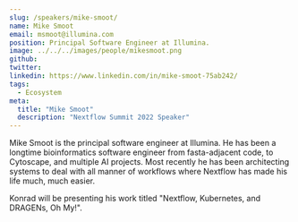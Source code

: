```yaml
---
slug: /speakers/mike-smoot/
name: Mike Smoot
email: msmoot@illumina.com
position: Principal Software Engineer at Illumina.
image: ../../../images/people/mikesmoot.png
github: 
twitter: 
linkedin: https://www.linkedin.com/in/mike-smoot-75ab242/
tags:
  - Ecosystem
meta:
  title: "Mike Smoot"
  description: "Nextflow Summit 2022 Speaker"
---
```

Mike Smoot is the principal software engineer at Illumina. He has been a longtime bioinformatics software engineer from fasta-adjacent code, to Cytoscape, and multiple AI projects. Most recently he has been architecting systems to deal with all manner of workflows where Nextflow has made his life much, much easier.

Konrad will be presenting his work titled "Nextflow, Kubernetes, and DRAGENs, Oh My!".